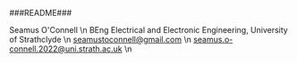 ###README###

Seamus O'Connell \n
BEng Electrical and Electronic Engineering, University of Strathclyde \n
seamustoconnell@gmail.com \n
seamus.o-connell.2022@uni.strath.ac.uk \n
